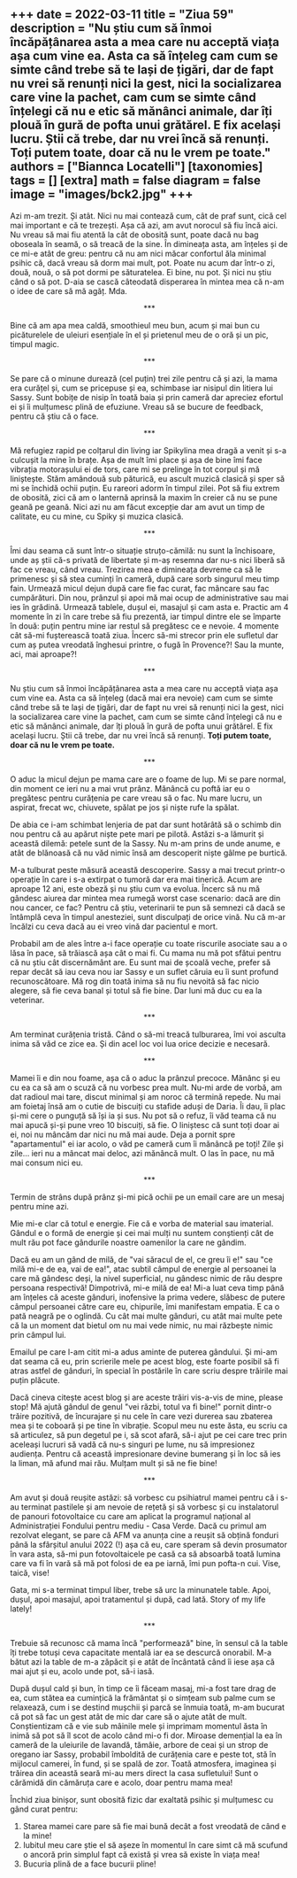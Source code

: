 
+++
date = 2022-03-11
title = "Ziua 59"
description = "Nu știu cum să înmoi încăpățânarea asta a mea care nu acceptă viața așa cum vine ea. Asta ca să înțeleg cam cum se simte când trebe să te lași de țigări, dar de fapt nu vrei să renunți nici la gest, nici la socializarea care vine la pachet, cam cum se simte când înțelegi că nu e etic să mănânci animale, dar îți plouă în gură de pofta unui grătărel. E fix același lucru. Știi că trebe, dar nu vrei încă să renunți. Toți putem toate, doar că nu le vrem pe toate."
authors = ["Biannca Locatelli"]
[taxonomies]
tags = []
[extra]
math = false
diagram = false
image = "images/bck2.jpg"
+++
---

Azi m-am trezit. Și atât. Nici nu mai contează cum, cât de praf sunt, cică cel mai important e că te trezești. Așa că azi, am avut norocul să fiu încă aici. Nu vreau să mai fiu atentă la cât de obosită sunt, poate dacă nu bag oboseala în seamă, o să treacă de la sine. În dimineața asta, am înțeles și de ce mi-e atât de greu: pentru că nu am nici măcar confortul ăla minimal psihic că, dacă vreau să dorm mai mult, pot. Poate nu acum dar într-o zi, două, nouă, o să pot dormi pe săturatelea. Ei bine, nu pot. Și nici nu știu când o să pot. D-aia se cască câteodată disperarea în mintea mea că n-am o idee de care să mă agăț. Mda.

<p style="text-align: center;">***</p>

Bine că am apa mea caldă, smoothieul meu bun, acum și mai bun cu picăturelele de uleiuri esențiale în el și prietenul meu de o oră și un pic, timpul magic.

<p style="text-align: center;">***</p>

Se pare că o minune durează (cel puțin) trei zile pentru că și azi, la mama era curățel și, cum se pricepuse și ea, schimbase iar nisipul din litiera lui Sassy. Sunt bobițe de nisip în toată baia și prin cameră dar apreciez efortul ei și îi mulțumesc plină de efuziune. Vreau să se bucure de feedback, pentru că știu că o face.

<p style="text-align: center;">***</p>

Mă refugiez rapid pe colțarul din living iar Spikylina mea dragă a venit și s-a culcușit la mine în brațe. Așa de mult îmi place și așa de bine îmi face vibrația motorașului ei de tors, care mi se prelinge în tot corpul și mă liniștește. Stăm amândouă sub păturică, eu ascult muzică clasică și sper să mi se închidă ochii puțin. Eu rareori adorm în timpul zilei. Pot să fiu extrem de obosită, zici că am o lanternă aprinsă la maxim în creier că nu se pune geană pe geană. Nici azi nu am făcut excepție dar am avut un timp de calitate, eu cu mine, cu Spiky și muzica clasică.

<p style="text-align: center;">***</p>

Îmi dau seama că sunt într-o situație struțo-cămilă: nu sunt la închisoare, unde aș știi că-s privată de libertate și m-aș resemna dar nu-s nici liberă să fac ce vreau, când vreau. Trezirea mea e dimineața devreme ca să le primenesc și să stea cuminți în cameră, după care sorb singurul meu timp fain. Urmează micul dejun după care fie fac curat, fac mâncare sau fac cumpărături. Din nou, prânzul și apoi mă mai ocup de administrative sau mai ies în grădină. Urmează tablele, dușul ei, masajul și cam asta e. Practic am 4 momente în zi în care trebe să fiu prezentă, iar timpul dintre ele se împarte în două: puțin pentru mine iar restul să pregătesc ce e nevoie. 4 momente cât să-mi fușterească toată ziua. Încerc să-mi strecor prin ele sufletul dar cum aș putea vreodată înghesui printre, o fugă în Provence?! Sau la munte, aci, mai aproape?!

<p style="text-align: center;">***</p>

Nu știu cum să înmoi încăpățânarea asta a mea care nu acceptă viața așa cum vine ea. Asta ca să înțeleg (dacă mai era nevoie) cam cum se simte când trebe să te lași de țigări, dar de fapt nu vrei să renunți nici la gest, nici la socializarea care vine la pachet, cam cum se simte când înțelegi că nu e etic să mănânci animale, dar îți plouă în gură de pofta unui grătărel. E fix același lucru. Știi că trebe, dar nu vrei încă să renunți. **Toți putem toate, doar că nu le vrem pe toate.**

<p style="text-align: center;">***</p>

O aduc la micul dejun pe mama care are o foame de lup. Mi se pare normal, din moment ce ieri nu a mai vrut prânz. Mănâncă cu poftă iar eu o pregătesc pentru curățenia pe care vreau să o fac. Nu mare lucru, un aspirat, frecat wc, chiuvete, spălat pe jos și niște rufe la spălat.

De abia ce i-am schimbat lenjeria de pat dar sunt hotărâtă să o schimb din nou pentru că au apărut niște pete mari pe pilotă. Astăzi s-a lămurit și această dilemă: petele sunt de la Sassy. Nu m-am prins de unde anume, e atât de blănoasă că nu văd nimic însă am descoperit niște gâlme pe burtică.

M-a tulburat peste măsură această descoperire. Sassy a mai trecut printr-o operație în care i s-a extirpat o tumoră dar era mai tinerică. Acum are aproape 12 ani, este obeză și nu știu cum va evolua. Încerc să nu mă gândesc aiurea dar mintea mea rumegă worst case scenario: dacă are din nou cancer, ce fac? Pentru că știu, veterinarii te pun să semnezi că dacă se întâmplă ceva în timpul anesteziei, sunt disculpați de orice vină. Nu că m-ar încălzi cu ceva dacă au ei vreo vină dar pacientul e mort.

Probabil am de ales între a-i face operație cu toate riscurile asociate sau a o lăsa în pace, să trăiască așa cât o mai fi. Cu mama nu mă pot sfătui pentru că nu știu cât discernământ are. Eu sunt mai de școală veche, prefer să repar decât să iau ceva nou iar Sassy e un suflet căruia eu îi sunt profund recunoscătoare. Mă rog din toată inima să nu fiu nevoită să fac nicio alegere, să fie ceva banal și totul să fie bine. Dar luni mă duc cu ea la veterinar.

<p style="text-align: center;">***</p>

Am terminat curățenia tristă. Când o să-mi treacă tulburarea, îmi voi asculta inima să văd ce zice ea. Și din acel loc voi lua orice decizie e necesară.

<p style="text-align: center;">***</p>

Mamei îi e din nou foame, așa că o aduc la prânzul precoce. Mănânc și eu cu ea ca să am o scuză că nu vorbesc prea mult. Nu-mi arde de vorbă, am dat radioul mai tare, discut minimal și am noroc că termină repede. Nu mai am foietaj însă am o cutie de biscuiți cu stafide aduși de Daria. Îi dau, îi plac și-mi cere o punguță să își ia și sus. Nu pot să o refuz, îi văd teama că nu mai apucă și-și pune vreo 10 biscuiți, să fie. O liniștesc că sunt toți doar ai ei, noi nu mâncăm dar nici nu mă mai aude. Deja a pornit spre "apartamentul" ei iar acolo, o văd pe cameră cum îi mănâncă pe toți! Zile și zile… ieri nu a mâncat mai deloc, azi mănâncă mult. O las în pace, nu mă mai consum nici eu.

<p style="text-align: center;">***</p>

Termin de strâns după prânz și-mi pică ochii pe un email care are un mesaj pentru mine azi.

Mie mi-e clar că totul e energie. Fie că e vorba de material sau imaterial. Gândul e o formă de energie și cei mai mulți nu suntem conștienți cât de mult rău pot face gândurile noastre oamenilor la care ne gândim.

Dacă eu am un gând de milă, de "vai săracul de el, ce greu îi e!" sau "ce milă mi-e de ea, vai de ea!", atac subtil câmpul de energie al persoanei la care mă gândesc deși, la nivel superficial, nu gândesc nimic de rău despre persoana respectivă! Dimpotrivă, mi-e milă de ea! Mi-a luat ceva timp până am înțeles că aceste gânduri, inofensive la prima vedere, slăbesc de putere câmpul persoanei către care eu, chipurile, îmi manifestam empatia. E ca o pată neagră pe o oglindă. Cu cât mai multe gânduri, cu atât mai multe pete că la un moment dat bietul om nu mai vede nimic, nu mai răzbește nimic prin câmpul lui.

Emailul pe care l-am citit mi-a adus aminte de puterea gândului. Și mi-am dat seama că eu, prin scrierile mele pe acest blog, este foarte posibil să fi atras astfel de gânduri, în special în postările în care scriu despre trăirile mai puțin plăcute.

Dacă cineva citește acest blog și are aceste trăiri vis-a-vis de mine, please stop! Mă ajută gândul de genul "vei răzbi, totul va fi bine!" pornit dintr-o trăire pozitivă, de încurajare și nu cele în care vezi durerea sau zbaterea mea și te coboară și pe tine în vibrație. Scopul meu nu este ăsta, eu scriu ca să articulez, să pun degetul pe i, să scot afară, să-i ajut pe cei care trec prin aceleași lucruri să vadă că nu-s singuri pe lume, nu să impresionez audiența. Pentru că această impresionare devine bumerang și în loc să ies la liman, mă afund mai rău. Mulțam mult și să ne fie bine!

<p style="text-align: center;">***</p>

Am avut și două reușite astăzi: să vorbesc cu psihiatrul mamei pentru că i s-au terminat pastilele și am nevoie de rețetă și să vorbesc și cu instalatorul de panouri fotovoltaice cu care am aplicat la programul național al Administrației Fondului pentru mediu - Casa Verde. Dacă cu primul am rezolvat elegant, se pare că AFM va anunța cine a reușit să obțină fonduri până la sfârșitul anului 2022 (!) așa că eu, care speram să devin prosumator în vara asta, să-mi pun fotovoltaicele pe casă ca să absoarbă toată lumina care va fi în vară să mă pot folosi de ea pe iarnă, îmi pun pofta-n cui. Vise, taică, vise!

Gata, mi s-a terminat timpul liber, trebe să urc la minunatele table. Apoi, dușul, apoi masajul, apoi tratamentul și după, cad lată. Story of my life lately!

<p style="text-align: center;">***</p>

Trebuie să recunosc că mama încă "performează" bine, în sensul că la table îți trebe totuși ceva capacitate mentală iar ea se descurcă onorabil. M-a bătut azi la table de m-a zăpăcit și e atât de încântată când îi iese așa că mai ajut și eu, acolo unde pot, să-i iasă.

După dușul cald și bun, în timp ce îi făceam masaj, mi-a fost tare drag de ea, cum stătea ea cumințică la frământat și o simțeam sub palme cum se relaxează, cum i se destind mușchii și parcă se înmuia toată, m-am bucurat că pot să fac un gest atât de mic dar care să o ajute atât de mult. Conștientizam că e vie sub mâinile mele și imprimam momentul ăsta în inimă să pot să îl scot de acolo când mi-o fi dor. Miroase demențial la ea în cameră de la uleiurile de lavandă, tămâie, arbore de ceai și un strop de oregano iar Sassy, probabil îmboldită de curățenia care e peste tot, stă în mijlocul camerei, în fund, și se spală de zor. Toată atmosfera, imaginea și trăirea din această seară mi-au mers direct la casa sufletului! Sunt o cărămidă din cămăruța care e acolo, doar pentru mama mea!

Închid ziua binișor, sunt obosită fizic dar exaltată psihic și mulțumesc cu gând curat pentru:
1. Starea mamei care pare să fie mai bună decât a fost vreodată de când e la mine!
2. Iubitul meu care știe el să așeze în momentul în care simt că mă scufund o ancoră prin simplul fapt că există și vrea să existe în viața mea!
3. Bucuria plină de a face bucurii pline!

